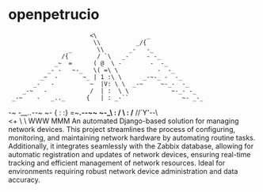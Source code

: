 # openpetrucio
                           <\              _
                            \\          _/{
                     _       \\       _-   -_
                   /{        / `\   _-     - -_
                 _~  =      ( @  \ -        -  -_
               _- -   ~-_   \( =\ \           -  -_
             _~  -       ~_ | 1 :\ \      _-~-_ -  -_
           _-   -          ~  |V: \ \  _-~     ~-_-  -_
        _-~   -            /  | :  \ \            ~-_- -_
     _-~    -   _.._      {   | : _-``               ~- _-_
  _-~   -__..--~    ~-_  {   : \:}
=~__.--~~              ~-_\  :  /
                           \ : /__
                          //`Y'--\\      
                         <+       \\
                          \\      WWW
                          MMM
An automated Django-based solution for managing network devices. This project streamlines the process of configuring, monitoring, and maintaining network hardware by automating routine tasks. Additionally, it integrates seamlessly with the Zabbix database, allowing for automatic registration and updates of network devices, ensuring real-time tracking and efficient management of network resources. Ideal for environments requiring robust network device administration and data accuracy.
